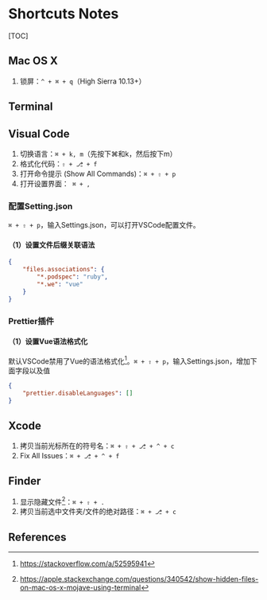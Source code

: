 # Shortcuts Notes

[TOC]


## Mac OS X

1. 锁屏：`^ + ⌘ + q`（High Sierra 10.13+）



## Terminal




## Visual Code

1. 切换语言：`⌘ + k, m`（先按下⌘和k，然后按下m）
2. 格式化代码：`⇧ + ⎇ + f`
3. 打开命令提示 (Show All Commands)：`⌘ + ⇧ + p`
4. 打开设置界面：` ⌘ + ,`



### 配置Setting.json

`⌘ + ⇧ + p`，输入Settings.json，可以打开VSCode配置文件。



#### （1）设置文件后缀关联语法

```json
{
    "files.associations": {
        "*.podspec": "ruby",
        "*.we": "vue"
    }
}
```



### Prettier插件

#### （1）设置Vue语法格式化

默认VSCode禁用了Vue的语法格式化[^2]。`⌘ + ⇧ + p`，输入Settings.json，增加下面字段以及值

```json
{
    "prettier.disableLanguages": []
}
```



## Xcode

1. 拷贝当前光标所在的符号名：`⌘ + ⇧ + ⎇ + ^ + c`
2. Fix All Issues：`⌘ + ⎇ + ^ + f`



## Finder

1. 显示隐藏文件[^3]：`⌘ + ⇧ + .`
2. 拷贝当前选中文件夹/文件的绝对路径：`⌘ + ⎇ + c`





References
--
[^1]:https://mjtsai.com/blog/2016/08/16/xcodes-copy-qualified-symbol-name-command/
[^2]:https://stackoverflow.com/a/52595941

[^3]:https://apple.stackexchange.com/questions/340542/show-hidden-files-on-mac-os-x-mojave-using-terminal


